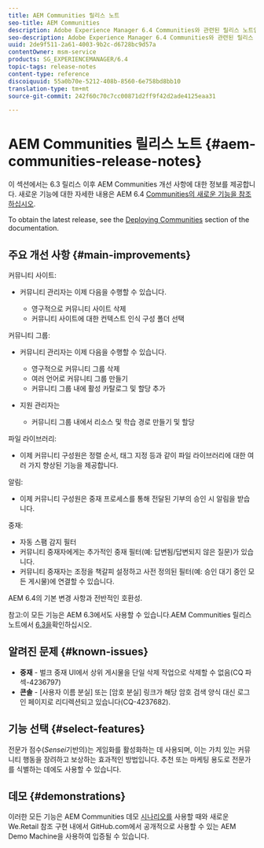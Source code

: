 ```yaml
---
title: AEM Communities 릴리스 노트
seo-title: AEM Communities
description: Adobe Experience Manager 6.4 Communities와 관련된 릴리스 노트입니다.
seo-description: Adobe Experience Manager 6.4 Communities와 관련된 릴리스 노트입니다.
uuid: 2de9f511-2a61-4003-9b2c-d6728bc9d57a
contentOwner: msm-service
products: SG_EXPERIENCEMANAGER/6.4
topic-tags: release-notes
content-type: reference
discoiquuid: 55a0b70e-5212-408b-8560-6e758bd8bb10
translation-type: tm+mt
source-git-commit: 242f60c70c7cc00871d2ff9f42d2ade4125eaa31

---
```



# AEM Communities 릴리스 노트 {#aem-communities-release-notes}

이 섹션에서는 6.3 릴리스 이후 AEM Communities 개선 사항에 대한 정보를 제공합니다. 새로운 기능에 대한 자세한 내용은 AEM 6.4 [Communities의 새로운 기능을 참조하십시오](/help/communities/whats-new-aem-communities.md).

To obtain the latest release, see the [Deploying Communities](/help/communities/deploy-communities.md#latest-releases) section of the documentation.

## 주요 개선 사항 {#main-improvements}

커뮤니티 사이트:

* 커뮤니티 관리자는 이제 다음을 수행할 수 있습니다.

   * 영구적으로 커뮤니티 사이트 삭제
   * 커뮤니티 사이트에 대한 컨텍스트 인식 구성 폴더 선택

커뮤니티 그룹:

* 커뮤니티 관리자는 이제 다음을 수행할 수 있습니다.

   * 영구적으로 커뮤니티 그룹 삭제
   * 여러 언어로 커뮤니티 그룹 만들기
   * 커뮤니티 그룹 내에 활성 카탈로그 및 할당 추가

* 지원 관리자는

   * 커뮤니티 그룹 내에서 리소스 및 학습 경로 만들기 및 할당

파일 라이브러리:

* 이제 커뮤니티 구성원은 정렬 순서, 태그 지정 등과 같이 파일 라이브러리에 대한 여러 가지 향상된 기능을 제공합니다.

알림:

* 이제 커뮤니티 구성원은 중재 프로세스를 통해 전달된 기부의 승인 시 알림을 받습니다.

중재:

* 자동 스팸 감지 필터
* 커뮤니티 중재자에게는 추가적인 중재 필터(예: 답변됨/답변되지 않은 질문)가 있습니다.
* 커뮤니티 중재자는 조정을 책갈피 설정하고 사전 정의된 필터(예: 승인 대기 중인 모든 게시물)에 연결할 수 있습니다.

AEM 6.4의 기본 변경 사항과 전반적인 호환성.

참고:이 모든 기능은 AEM 6.3에서도 사용할 수 있습니다.AEM Communities 릴리스 노트에서 [6.3을](https://helpx.adobe.com/experience-manager/6-3/release-notes.html)확인하십시오.

## 알려진 문제 {#known-issues}

* **중재** - 벌크 중재 UI에서 상위 게시물을 단일 삭제 작업으로 삭제할 수 없음(CQ 파섹-4236797)
* **콘솔** - [사용자 이름 분실] 또는 [암호 분실] 링크가 해당 암호 검색 양식 대신 로그인 페이지로 리디렉션되고 있습니다(CQ-4237682).

## 기능 선택 {#select-features}

전문가 점수(*Sensei*&#x200B;기반의)는 게임화를 활성화하는 데 사용되며, 이는 가치 있는 커뮤니티 행동을 장려하고 보상하는 효과적인 방법입니다. 추천 또는 마케팅 용도로 전문가를 식별하는 데에도 사용할 수 있습니다.

## 데모 {#demonstrations}

이러한 모든 기능은 AEM Communities 데모 [시나리오를](https://github.com/Adobe-Marketing-Cloud/aem-demo-machine/wiki) 사용할 때와 새로운 We.Retail 참조 구현 내에서 GitHub.com에서 공개적으로 사용할 수 있는 AEM Demo Machine을 사용하여 입증될 수 있습니다.
